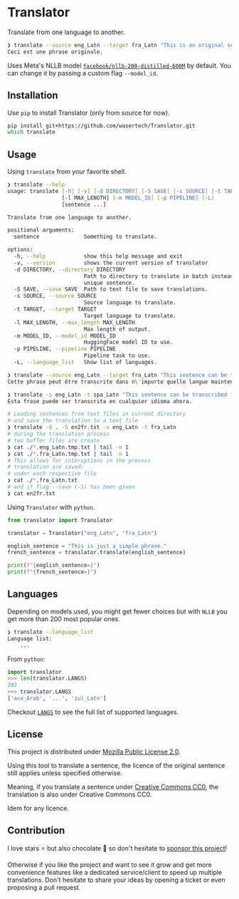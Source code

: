 # Translator
Translate from one language to another.

```zsh
❯ translate --source eng_Latn --target fra_Latn "This is an original sentence."
Ceci est une phrase originale.
```

Uses Meta's NLLB model [`facebook/nllb-200-distilled-600M`](https://huggingface.co/facebook/nllb-200-distilled-600M) by default. You can change it by passing a custom flag `--model_id`.


## Installation

Use `pip` to install Translator (only from source for now).

```zsh
pip install git+https://github.com/wasertech/Translator.git
which translate
```

## Usage

Using `translate` from your favorite shell.

```zsh
❯ translate --help
usage: translate [-h] [-v] [-d DIRECTORY] [-S SAVE] [-s SOURCE] [-t TARGET]
                 [-l MAX_LENGTH] [-m MODEL_ID] [-p PIPELINE] [-L]
                 [sentence ...]

Translate from one language to another.

positional arguments:
  sentence              Something to translate.

options:
  -h, --help            show this help message and exit
  -v, --version         shows the current version of translator
  -d DIRECTORY, --directory DIRECTORY
                        Path to directory to translate in batch instead of
                        unique sentence.
  -S SAVE, --save SAVE  Path to text file to save translations.
  -s SOURCE, --source SOURCE
                        Source language to translate.
  -t TARGET, --target TARGET
                        Target language to translate.
  -l MAX_LENGTH, --max_length MAX_LENGTH
                        Max length of output.
  -m MODEL_ID, --model_id MODEL_ID
                        HuggingFace model ID to use.
  -p PIPELINE, --pipeline PIPELINE
                        Pipeline task to use.
  -L, --language_list   Show list of languages.

❯ translate --source eng_Latn --target fra_Latn "This sentence can be transcribed in any language now."
Cette phrase peut être transcrite dans n\'importe quelle langue maintenant.

❯ translate -s eng_Latn -t spa_Latn "This sentence can be transcribed in any language now."
Esta frase puede ser transcrita en cualquier idioma ahora.

# Loading sentences from text files in current directory
# and save the translation to a text file
❯ translate -d . -S en2fr.txt -s eng_Latn -t fra_Latn
# during the translation process
# two buffer files are create
❯ cat ./*.eng_Latn.tmp.txt | tail -n 1
❯ cat ./*.fra_Latn.tmp.txt | tail -n 1
# This allows for interuptions in the process
# translation are saved:
# under each respective file
❯ cat ./*.fra_Latn.txt
# and if flag --save (-S) has been given
❯ cat en2fr.txt
```

Using `Translator` with `python`.

```python
from translator import Translator

translator = Translator("eng_Latn", "fra_Latn")

english_sentence = "This is just a simple phrase."
french_sentence = translator.translate(english_sentence)

print(f"{english_sentence=}")
print(f"{french_sentence=}")
```

## Languages

Depending on models used, you might get fewer choices but with `NLLB` you get more than 200 most popular ones.

```zsh
❯ translate --language_list
Language list:
    ...
```

From `python`:
```python
import translator
>>> len(translator.LANGS)
202
>>> translator.LANGS
['ace_Arab', '...', 'zul_Latn']
```

Checkout [`LANGS`](translator/__init__.py) to see the full list of supported languages.

## License

This project is distributed under [Mozilla Public License 2.0](LICENSE).

Using this tool to translate a sentence, the licence of the original sentence still applies unless specified otherwise.

Meaning, if you translate a sentence under [Creative Commons CC0](https://creativecommons.org/share-your-work/public-domain/cc0/), the translation is also under Creative Commons CC0.

Idem for any licence.

## Contribution

I love stars ⭐ but also chocolate 🍫 so don't hesitate to [sponsor this project](https://github.com/sponsors/wasertech)!

Otherwise if you like the project and want to see it grow and get more convenience features like a dedicated service/client to speed up multiple translations. Don't hesitate to share your ideas by opening a ticket or even proposing a pull request.
